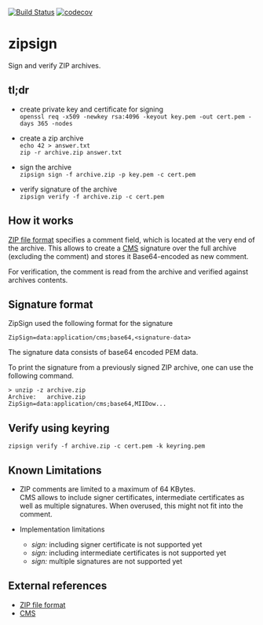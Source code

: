 [![Build Status](https://travis-ci.org/falk-werner/zipsign.svg?branch=master)](https://travis-ci.org/falk-werner/zipsign)
[![codecov](https://codecov.io/gh/falk-werner/zipsign/branch/master/graph/badge.svg)](https://codecov.io/gh/falk-werner/zipsign)

# zipsign
Sign and verify ZIP archives.

## tl;dr

-   create private key and certificate for signing  
    `openssl req -x509 -newkey rsa:4096 -keyout key.pem -out cert.pem -days 365 -nodes`

-   create a zip archive  
    `echo 42 > answer.txt`  
    `zip -r archive.zip answer.txt`

-   sign the archive  
    `zipsign sign -f archive.zip -p key.pem -c cert.pem`

-   verify signature of the archive  
    `zipsign verify -f archive.zip -c cert.pem`

## How it works

[ZIP file format](https://en.wikipedia.org/wiki/Zip_(file_format)) specifies a comment field, 
which is located at the very end of the archive.
This allows to create a [CMS](https://en.wikipedia.org/wiki/Cryptographic_Message_Syntax) signature
over the full archive (excluding the comment) and stores it Base64-encoded as new comment.

For verification, the comment is read from the archive and verified against archives contents.

## Signature format

ZipSign used the following format for the signature

    ZipSign=data:application/cms;base64,<signature-data>

The signature data consists of base64 encoded PEM data.

To print the signature from a previously signed ZIP archive, one can use the following command.

    > unzip -z archive.zip
    Archive:   archive.zip
    ZipSign=data:application/cms;base64,MIIDow...

## Verify using keyring

    zipsign verify -f archive.zip -c cert.pem -k keyring.pem

## Known Limitations

-   ZIP comments are limited to a maximum of 64 KBytes.  
    CMS allows to include signer certificates, intermediate certificates as well as multiple signatures.
    When overused, this might not fit into the comment.

-   Implementation limitations
    - *sign:* including signer certificate is not supported yet
    - *sign:* including intermediate certificates is not supported yet
    - *sign:* multiple signatures are not supported yet

## External references

-   [ZIP file format](https://en.wikipedia.org/wiki/Zip_(file_format))
-   [CMS](https://en.wikipedia.org/wiki/Cryptographic_Message_Syntax)

